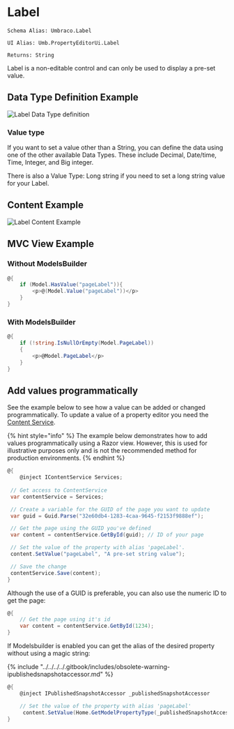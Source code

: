 # Label

`Schema Alias: Umbraco.Label`

`UI Alias: Umb.PropertyEditorUi.Label`

`Returns: String`

Label is a non-editable control and can only be used to display a pre-set value.

## Data Type Definition Example

![Label Data Type definition](images/Label-Setup.png)

### Value type

If you want to set a value other than a String, you can define the data using one of the other available Data Types. These include Decimal, Date/time, Time, Integer, and Big integer.

There is also a Value Type: Long string if you need to set a long string value for your Label.

## Content Example

![Label Content Example](../../../../../../10/umbraco-cms/fundamentals/backoffice/property-editors/built-in-property-editors/images/Label-Content-v8.png)

## MVC View Example

### Without ModelsBuilder

```csharp
@{
    if (Model.HasValue("pageLabel")){
        <p>@(Model.Value("pageLabel"))</p>
    }
}
```

### With ModelsBuilder

```csharp
@{
    if (!string.IsNullOrEmpty(Model.PageLabel))
    {
        <p>@Model.PageLabel</p>
    }
}
```

## Add values programmatically

See the example below to see how a value can be added or changed programmatically. To update a value of a property editor you need the [Content Service](https://apidocs.umbraco.com/v14/csharp/api/Umbraco.Cms.Core.Services.ContentService.html).

{% hint style="info" %}
The example below demonstrates how to add values programmatically using a Razor view. However, this is used for illustrative purposes only and is not the recommended method for production environments.
{% endhint %}

```csharp
@{
    @inject IContentService Services;
    
 // Get access to ContentService
 var contentService = Services;

 // Create a variable for the GUID of the page you want to update
 var guid = Guid.Parse("32e60db4-1283-4caa-9645-f2153f9888ef");

 // Get the page using the GUID you've defined
 var content = contentService.GetById(guid); // ID of your page

 // Set the value of the property with alias 'pageLabel'. 
 content.SetValue("pageLabel", "A pre-set string value");

 // Save the change
 contentService.Save(content);
}
```

Although the use of a GUID is preferable, you can also use the numeric ID to get the page:

```csharp
@{
    // Get the page using it's id
    var content = contentService.GetById(1234); 
}
```

If Modelsbuilder is enabled you can get the alias of the desired property without using a magic string:

{% include "../../../../.gitbook/includes/obsolete-warning-ipublishedsnapshotaccessor.md" %}

```csharp
@{
    @inject IPublishedSnapshotAccessor _publishedSnapshotAccessor

    // Set the value of the property with alias 'pageLabel'
     content.SetValue(Home.GetModelPropertyType(_publishedSnapshotAccessor, x => x.MyLabel).Alias, "A Preset string");
}
```
